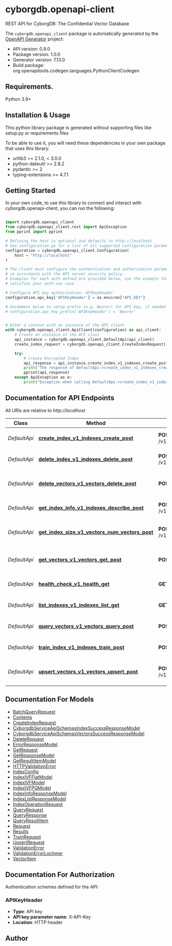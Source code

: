 # cyborgdb.openapi-client
REST API for CyborgDB: The Confidential Vector Database

The `cyborgdb.openapi_client` package is automatically generated by the [OpenAPI Generator](https://openapi-generator.tech) project:

- API version: 0.9.0
- Package version: 1.0.0
- Generator version: 7.13.0
- Build package: org.openapitools.codegen.languages.PythonClientCodegen

## Requirements.

Python 3.9+

## Installation & Usage

This python library package is generated without supporting files like setup.py or requirements files

To be able to use it, you will need these dependencies in your own package that uses this library:

* urllib3 >= 2.1.0, < 3.0.0
* python-dateutil >= 2.8.2
* pydantic >= 2
* typing-extensions >= 4.7.1

## Getting Started

In your own code, to use this library to connect and interact with cyborgdb.openapi-client,
you can run the following:

```python

import cyborgdb.openapi_client
from cyborgdb.openapi_client.rest import ApiException
from pprint import pprint

# Defining the host is optional and defaults to http://localhost
# See configuration.py for a list of all supported configuration parameters.
configuration = cyborgdb.openapi_client.Configuration(
    host = "http://localhost"
)

# The client must configure the authentication and authorization parameters
# in accordance with the API server security policy.
# Examples for each auth method are provided below, use the example that
# satisfies your auth use case.

# Configure API key authorization: APIKeyHeader
configuration.api_key['APIKeyHeader'] = os.environ["API_KEY"]

# Uncomment below to setup prefix (e.g. Bearer) for API key, if needed
# configuration.api_key_prefix['APIKeyHeader'] = 'Bearer'


# Enter a context with an instance of the API client
with cyborgdb.openapi_client.ApiClient(configuration) as api_client:
    # Create an instance of the API class
    api_instance = cyborgdb.openapi_client.DefaultApi(api_client)
    create_index_request = cyborgdb.openapi_client.CreateIndexRequest() # CreateIndexRequest | 

    try:
        # Create Encrypted Index
        api_response = api_instance.create_index_v1_indexes_create_post(create_index_request)
        print("The response of DefaultApi->create_index_v1_indexes_create_post:\n")
        pprint(api_response)
    except ApiException as e:
        print("Exception when calling DefaultApi->create_index_v1_indexes_create_post: %s\n" % e)

```

## Documentation for API Endpoints

All URIs are relative to *http://localhost*

Class | Method | HTTP request | Description
------------ | ------------- | ------------- | -------------
*DefaultApi* | [**create_index_v1_indexes_create_post**](cyborgdb/openapi_client/docs/DefaultApi.md#create_index_v1_indexes_create_post) | **POST** /v1/indexes/create | Create Encrypted Index
*DefaultApi* | [**delete_index_v1_indexes_delete_post**](cyborgdb/openapi_client/docs/DefaultApi.md#delete_index_v1_indexes_delete_post) | **POST** /v1/indexes/delete | Delete Encrypted Index
*DefaultApi* | [**delete_vectors_v1_vectors_delete_post**](cyborgdb/openapi_client/docs/DefaultApi.md#delete_vectors_v1_vectors_delete_post) | **POST** /v1/vectors/delete | Delete Items from Encrypted Index
*DefaultApi* | [**get_index_info_v1_indexes_describe_post**](cyborgdb/openapi_client/docs/DefaultApi.md#get_index_info_v1_indexes_describe_post) | **POST** /v1/indexes/describe | Describe Encrypted Index
*DefaultApi* | [**get_index_size_v1_vectors_num_vectors_post**](cyborgdb/openapi_client/docs/DefaultApi.md#get_index_size_v1_vectors_num_vectors_post) | **POST** /v1/vectors/num_vectors | Get the number of vectors in an index
*DefaultApi* | [**get_vectors_v1_vectors_get_post**](cyborgdb/openapi_client/docs/DefaultApi.md#get_vectors_v1_vectors_get_post) | **POST** /v1/vectors/get | Get Items from Encrypted Index
*DefaultApi* | [**health_check_v1_health_get**](cyborgdb/openapi_client/docs/DefaultApi.md#health_check_v1_health_get) | **GET** /v1/health | Health check endpoint
*DefaultApi* | [**list_indexes_v1_indexes_list_get**](cyborgdb/openapi_client/docs/DefaultApi.md#list_indexes_v1_indexes_list_get) | **GET** /v1/indexes/list | List Encrypted Indexes
*DefaultApi* | [**query_vectors_v1_vectors_query_post**](cyborgdb/openapi_client/docs/DefaultApi.md#query_vectors_v1_vectors_query_post) | **POST** /v1/vectors/query | Query Encrypted Index
*DefaultApi* | [**train_index_v1_indexes_train_post**](cyborgdb/openapi_client/docs/DefaultApi.md#train_index_v1_indexes_train_post) | **POST** /v1/indexes/train | Train Encrypted index
*DefaultApi* | [**upsert_vectors_v1_vectors_upsert_post**](cyborgdb/openapi_client/docs/DefaultApi.md#upsert_vectors_v1_vectors_upsert_post) | **POST** /v1/vectors/upsert | Add Items to Encrypted Index


## Documentation For Models

 - [BatchQueryRequest](cyborgdb/openapi_client/docs/BatchQueryRequest.md)
 - [Contents](cyborgdb/openapi_client/docs/Contents.md)
 - [CreateIndexRequest](cyborgdb/openapi_client/docs/CreateIndexRequest.md)
 - [CyborgdbServiceApiSchemasIndexSuccessResponseModel](cyborgdb/openapi_client/docs/CyborgdbServiceApiSchemasIndexSuccessResponseModel.md)
 - [CyborgdbServiceApiSchemasVectorsSuccessResponseModel](cyborgdb/openapi_client/docs/CyborgdbServiceApiSchemasVectorsSuccessResponseModel.md)
 - [DeleteRequest](cyborgdb/openapi_client/docs/DeleteRequest.md)
 - [ErrorResponseModel](cyborgdb/openapi_client/docs/ErrorResponseModel.md)
 - [GetRequest](cyborgdb/openapi_client/docs/GetRequest.md)
 - [GetResponseModel](cyborgdb/openapi_client/docs/GetResponseModel.md)
 - [GetResultItemModel](cyborgdb/openapi_client/docs/GetResultItemModel.md)
 - [HTTPValidationError](cyborgdb/openapi_client/docs/HTTPValidationError.md)
 - [IndexConfig](cyborgdb/openapi_client/docs/IndexConfig.md)
 - [IndexIVFFlatModel](cyborgdb/openapi_client/docs/IndexIVFFlatModel.md)
 - [IndexIVFModel](cyborgdb/openapi_client/docs/IndexIVFModel.md)
 - [IndexIVFPQModel](cyborgdb/openapi_client/docs/IndexIVFPQModel.md)
 - [IndexInfoResponseModel](cyborgdb/openapi_client/docs/IndexInfoResponseModel.md)
 - [IndexListResponseModel](cyborgdb/openapi_client/docs/IndexListResponseModel.md)
 - [IndexOperationRequest](cyborgdb/openapi_client/docs/IndexOperationRequest.md)
 - [QueryRequest](cyborgdb/openapi_client/docs/QueryRequest.md)
 - [QueryResponse](cyborgdb/openapi_client/docs/QueryResponse.md)
 - [QueryResultItem](cyborgdb/openapi_client/docs/QueryResultItem.md)
 - [Request](cyborgdb/openapi_client/docs/Request.md)
 - [Results](cyborgdb/openapi_client/docs/Results.md)
 - [TrainRequest](cyborgdb/openapi_client/docs/TrainRequest.md)
 - [UpsertRequest](cyborgdb/openapi_client/docs/UpsertRequest.md)
 - [ValidationError](cyborgdb/openapi_client/docs/ValidationError.md)
 - [ValidationErrorLocInner](cyborgdb/openapi_client/docs/ValidationErrorLocInner.md)
 - [VectorItem](cyborgdb/openapi_client/docs/VectorItem.md)


<a id="documentation-for-authorization"></a>
## Documentation For Authorization


Authentication schemes defined for the API:
<a id="APIKeyHeader"></a>
### APIKeyHeader

- **Type**: API key
- **API key parameter name**: X-API-Key
- **Location**: HTTP header


## Author




